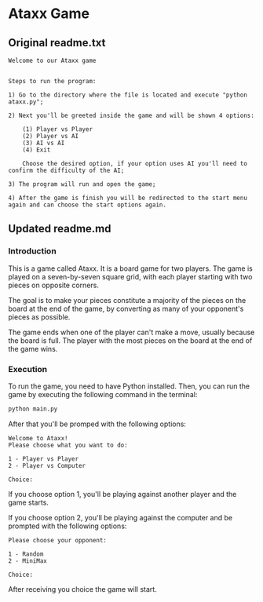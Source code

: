 # Ataxx Game

## Original readme.txt
    Welcome to our Ataxx game


    Steps to run the program:

    1) Go to the directory where the file is located and execute "python ataxx.py";

    2) Next you'll be greeted inside the game and will be shown 4 options:

        (1) Player vs Player
        (2) Player vs AI
        (3) AI vs AI
        (4) Exit

        Choose the desired option, if your option uses AI you'll need to confirm the difficulty of the AI;

    3) The program will run and open the game;

    4) After the game is finish you will be redirected to the start menu again and can choose the start options again.

## Updated readme.md

### Introduction

This is a game called Ataxx. It is a board game for two players. The game is played on a seven-by-seven square grid, with each player starting with two pieces on opposite corners. 

The goal is to make your pieces constitute a majority of the pieces on the board at the end of the game, by converting as many of your opponent's pieces as possible.

The game ends when one of the player can't make a move, usually because the board is full. The player with the most pieces on the board at the end of the game wins.

### Execution

To run the game, you need to have Python installed. Then, you can run the game by executing the following command in the terminal:

```bash
python main.py
```

After that you'll be promped with the following options:

    Welcome to Ataxx!
    Please choose what you want to do:
    
    1 - Player vs Player
    2 - Player vs Computer
    
    Choice: 

If you choose option 1, you'll be playing against another player and the game starts. 

If you choose option 2, you'll be playing against the computer and be prompted with the following options:

    Please choose your opponent:

    1 - Random
    2 - MiniMax
    
    Choice: 

After receiving you choice the game will start.
